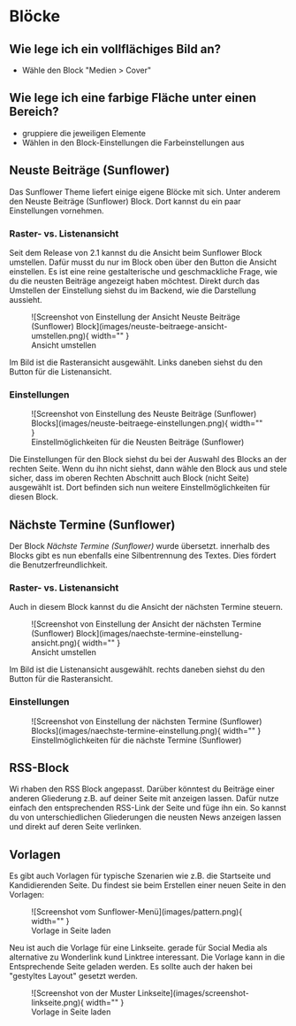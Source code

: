 # Blöcke

## Wie lege ich ein vollflächiges Bild an?
- Wähle den Block "Medien > Cover"

## Wie lege ich eine farbige Fläche unter einen Bereich?
- gruppiere die jeweiligen Elemente
- Wählen in den Block-Einstellungen die Farbeinstellungen aus

## Neuste Beiträge (Sunflower)
Das Sunflower Theme liefert einige eigene Blöcke mit sich. Unter anderem den Neuste Beiträge (Sunflower) Block. Dort kannst du ein paar Einstellungen vornehmen.

### Raster- vs. Listenansicht
Seit dem Release von 2.1 kannst du die Ansicht beim Sunflower Block umstellen. Dafür musst du nur im Block oben über den Button die Ansicht einstellen. Es ist eine reine gestalterische und geschmackliche Frage, wie du die neusten Beiträge angezeigt haben möchtest. Direkt durch das Umstellen der Einstellung siehst du im Backend, wie die Darstellung aussieht.

<figure markdown="span">
  ![Screenshot von Einstellung der Ansicht Neuste Beiträge (Sunflower) Block](images/neuste-beitraege-ansicht-umstellen.png){ width="" }
  <figcaption>Ansicht umstellen</figcaption>
</figure>

Im Bild ist die Rasteransicht ausgewählt. Links daneben siehst du den Button für die Listenansicht.

### Einstellungen
<figure markdown="span">
  ![Screenshot von Einstellung des Neuste Beiträge (Sunflower) Blocks](images/neuste-beitraege-einstellungen.png){ width="" }
  <figcaption>Einstellmöglichkeiten für die Neusten Beiträge (Sunflower)</figcaption>
</figure>

Die Einstellungen für den Block siehst du bei der Auswahl des Blocks an der rechten Seite. Wenn du ihn nicht siehst, dann wähle den Block aus und stele sicher, dass im oberen Rechten Abschnitt auch Block (nicht Seite) ausgewählt ist. Dort befinden sich nun weitere Einstellmöglichkeiten für diesen Block.

## Nächste Termine (Sunflower)
Der Block *Nächste Termine (Sunflower)* wurde übersetzt. innerhalb des Blocks gibt es nun ebenfalls eine Silbentrennung des Textes. Dies fördert die Benutzerfreundlichkeit.

### Raster- vs. Listenansicht
Auch in diesem Block kannst du die Ansicht der nächsten Termine steuern.

<figure markdown="span">
  ![Screenshot von Einstellung der Ansicht der nächsten Termine (Sunflower) Block](images/naechste-termine-einstellung-ansicht.png){ width="" }
  <figcaption>Ansicht umstellen</figcaption>
</figure>

Im Bild ist die Listenansicht ausgewählt. rechts daneben siehst du den Button für die Rasteransicht.

### Einstellungen
<figure markdown="span">
  ![Screenshot von Einstellung der nächsten Termine (Sunflower) Blocks](images/naechste-termine-einstellung.png){ width="" }
  <figcaption>Einstellmöglichkeiten für die nächste Termine (Sunflower)</figcaption>
</figure>

## RSS-Block
Wi rhaben den RSS Block angepasst. Darüber könntest du Beiträge einer anderen Gliederung z.B. auf deiner Seite mit anzeigen lassen. Dafür nutze einfach den entsprechenden RSS-Link der Seite und füge ihn ein. So kannst du von unterschiedlichen Gliederungen die neusten News anzeigen lassen und direkt auf deren Seite verlinken.

## Vorlagen
Es gibt auch Vorlagen für typische Szenarien wie z.B. die Startseite und Kandidierenden Seite. Du findest sie beim Erstellen einer neuen Seite in den Vorlagen:
<figure markdown="span">
  ![Screenshot vom Sunflower-Menü](images/pattern.png){ width="" }
  <figcaption>Vorlage in Seite laden</figcaption>
</figure>

Neu ist auch die Vorlage für eine Linkseite. gerade für Social Media als alternative zu Wonderlink kund Linktree interessant. Die Vorlage kann in die Entsprechende Seite geladen werden. Es sollte auch der haken bei "gestyltes Layout" gesetzt werden.
<figure markdown="span">
  ![Screenshot von der Muster Linkseite](images/screenshot-linkseite.png){ width="" }
  <figcaption>Vorlage in Seite laden</figcaption>
</figure>
